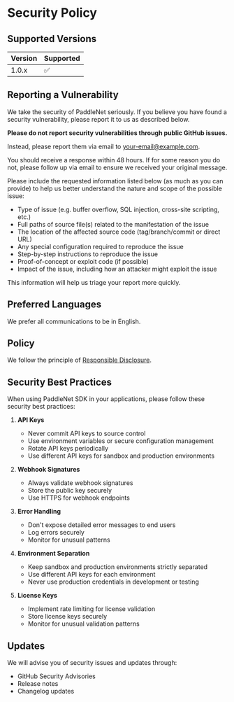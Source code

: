 # Security Policy

## Supported Versions

| Version | Supported          |
| ------- | ------------------ |
| 1.0.x   | :white_check_mark: |

## Reporting a Vulnerability

We take the security of PaddleNet seriously. If you believe you have found a security vulnerability, please report it to us as described below.

**Please do not report security vulnerabilities through public GitHub issues.**

Instead, please report them via email to [your-email@example.com](mailto:your-email@example.com).

You should receive a response within 48 hours. If for some reason you do not, please follow up via email to ensure we received your original message.

Please include the requested information listed below (as much as you can provide) to help us better understand the nature and scope of the possible issue:

* Type of issue (e.g. buffer overflow, SQL injection, cross-site scripting, etc.)
* Full paths of source file(s) related to the manifestation of the issue
* The location of the affected source code (tag/branch/commit or direct URL)
* Any special configuration required to reproduce the issue
* Step-by-step instructions to reproduce the issue
* Proof-of-concept or exploit code (if possible)
* Impact of the issue, including how an attacker might exploit the issue

This information will help us triage your report more quickly.

## Preferred Languages

We prefer all communications to be in English.

## Policy

We follow the principle of [Responsible Disclosure](https://en.wikipedia.org/wiki/Responsible_disclosure).

## Security Best Practices

When using PaddleNet SDK in your applications, please follow these security best practices:

1. **API Keys**
   - Never commit API keys to source control
   - Use environment variables or secure configuration management
   - Rotate API keys periodically
   - Use different API keys for sandbox and production environments

2. **Webhook Signatures**
   - Always validate webhook signatures
   - Store the public key securely
   - Use HTTPS for webhook endpoints

3. **Error Handling**
   - Don't expose detailed error messages to end users
   - Log errors securely
   - Monitor for unusual patterns

4. **Environment Separation**
   - Keep sandbox and production environments strictly separated
   - Use different API keys for each environment
   - Never use production credentials in development or testing

5. **License Keys**
   - Implement rate limiting for license validation
   - Store license keys securely
   - Monitor for unusual validation patterns

## Updates

We will advise you of security issues and updates through:
- GitHub Security Advisories
- Release notes
- Changelog updates 